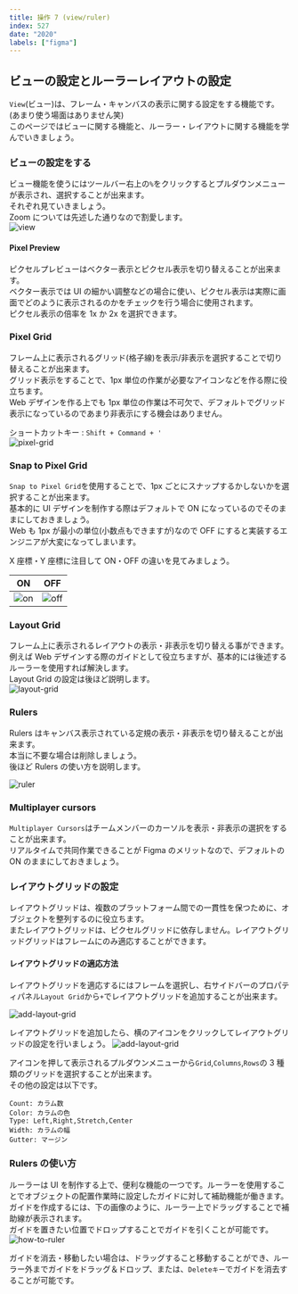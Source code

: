 ```yaml
---
title: 操作 7 (view/ruler)
index: 527
date: "2020"
labels: ["figma"]
---
```


## ビューの設定とルーラーレイアウトの設定

`View`(ビュー)は、フレーム・キャンバスの表示に関する設定をする機能です。(あまり使う場面はありません笑)  
このページではビューに関する機能と、ルーラー・レイアウトに関する機能を学んでいきましょう。

### ビューの設定をする

ビュー機能を使うにはツールバー右上の`%`をクリックするとプルダウンメニューが表示され、選択することが出来ます。  
それぞれ見ていきましょう。  
Zoom については先述した通りなので割愛します。  
![view](./img/view.png)

#### Pixel Preview

ピクセルプレビューはベクター表示とピクセル表示を切り替えることが出来ます。  
ベクター表示では UI の細かい調整などの場合に使い、ピクセル表示は実際に画面でどのように表示されるのかをチェックを行う場合に使用されます。  
ピクセル表示の倍率を 1x か 2x を選択できます。

### Pixel Grid

フレーム上に表示されるグリッド(格子線)を表示/非表示を選択することで切り替えることが出来ます。  
グリッド表示をすることで、1px 単位の作業が必要なアイコンなどを作る際に役立ちます。  
Web デザインを作る上でも 1px 単位の作業は不可欠で、デフォルトでグリッド表示になっているのであまり非表示にする機会はありません。

ショートカットキー : `Shift + Command + '`  
![pixel-grid](./img/pixel-grid2.png)

### Snap to Pixel Grid

`Snap to Pixel Grid`を使用することで、1px ごとにスナップするかしないかを選択することが出来ます。  
基本的に UI デザインを制作する際はデフォルトで ON になっているのでそのままにしておきましょう。  
Web も 1px が最小の単位(小数点もできますが)なので OFF にすると実装するエンジニアが大変になってしまいます。

X 座標・Y 座標に注目して ON・OFF の違いを見てみましょう。

| ON                  | OFF                   |
| ------------------- | --------------------- |
| ![on](./img/on.png) | ![off](./img/off.png) |

### Layout Grid

フレーム上に表示されるレイアウトの表示・非表示を切り替える事ができます。  
例えば Web デザインする際のガイドとして役立ちますが、基本的には後述するルーラーを使用すれば解決します。  
Layout Grid の設定は後ほど説明します。  
![layout-grid](./img/layout-grid2.png)

### Rulers

Rulers はキャンバス表示されている定規の表示・非表示を切り替えることが出来ます。  
本当に不要な場合は削除しましょう。  
後ほど Rulers の使い方を説明します。

![ruler](./img/ruler.png)

### Multiplayer cursors

`Multiplayer Cursors`はチームメンバーのカーソルを表示・非表示の選択をすることが出来ます。  
リアルタイムで共同作業できることが Figma のメリットなので、デフォルトの ON のままにしておきましょう。

### レイアウトグリッドの設定

レイアウトグリッドは、複数のプラットフォーム間での一貫性を保つために、オブジェクトを整列するのに役立ちます。  
またレイアウトグリッドは、ピクセルグリッドに依存しません。レイアウトグリッドグリッドはフレームにのみ適応することができます。

#### レイアウトグリッドの適応方法

レイアウトグリッドを適応するにはフレームを選択し、右サイドバーのプロパティパネル`Layout Grid`から`+`でレイアウトグリッドを追加することが出来ます。

![add-layout-grid](./img/add-layout-grid.png)

レイアウトグリッドを追加したら、横のアイコンをクリックしてレイアウトグリッドの設定を行いましょう。
![add-layout-grid](./img/edit-layout-grid.png)

アイコンを押して表示されるプルダウンメニューから`Grid`,`Columns`,`Rows`の 3 種類のグリッドを選択することが出来ます。  
その他の設定は以下です。

```
Count: カラム数
Color: カラムの色
Type: Left,Right,Stretch,Center
Width: カラムの幅
Gutter: マージン
```

### Rulers の使い方

ルーラーは UI を制作する上で、便利な機能の一つです。ルーラーを使用することでオブジェクトの配置作業時に設定したガイドに対して補助機能が働きます。  
ガイドを作成するには、下の画像のように、ルーラー上でドラッグすることで補助線が表示されます。  
ガイドを置きたい位置でドロップすることでガイドを引くことが可能です。
![how-to-ruler](./img/how-to-ruler.png)

ガイドを消去・移動したい場合は、ドラッグすること移動することができ、ルーラー外までガイドをドラッグ＆ドロップ、または、`Deleteキー`でガイドを消去することが可能です。
